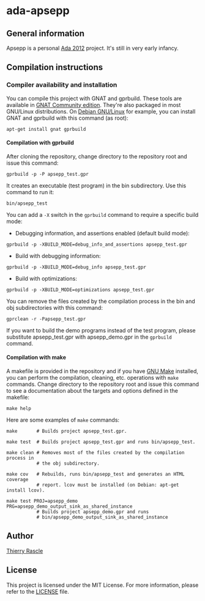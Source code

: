 # ada-apsepp


## General information

Apsepp is a personal [Ada 2012](https://www.ada2012.org) project. It's still in
very early infancy.


## Compilation instructions


### Compiler availability and installation

You can compile this project with GNAT and gprbuild. These tools are available
in [GNAT Community edition](https://www.adacore.com/community). They're also
packaged in most GNU/Linux distributions. On [Debian
GNU/Linux](https://www.debian.org/) for example, you can install GNAT and
gprbuild with this command (as root):
```
apt-get install gnat gprbuild
```


#### Compilation with gprbuild

After cloning the repository, change directory to the repository root and issue
this command:
```
gprbuild -p -P apsepp_test.gpr
```

It creates an executable (test program) in the bin subdirectory. Use this
command to run it:
```
bin/apsepp_test
```

You can add a `-X` switch in the `gprbuild` command to require a specific build
mode:
- Debugging information, and assertions enabled (default build mode):
```
gprbuild -p -XBUILD_MODE=debug_info_and_assertions apsepp_test.gpr
```

- Build with debugging information:
```
gprbuild -p -XBUILD_MODE=debug_info apsepp_test.gpr
```

- Build with optimizations:
```
gprbuild -p -XBUILD_MODE=optimizations apsepp_test.gpr
```

You can remove the files created by the compilation process in the bin and obj
subdirectories with this command:
```
gprclean -r -Papsepp_test.gpr
```

If you want to build the demo programs instead of the test program, please
substitute apsepp_test.gpr with apsepp_demo.gpr in the `gprbuild` command.

#### Compilation with make

A makefile is provided in the repository and if you have [GNU
Make](https://www.gnu.org/software/make/) installed, you can perform the
compilation, cleaning, etc. operations with `make` commands. Change directory
to the repository root and issue this command to see a documentation about the
targets and options defined in the makefile:
```
make help
```

Here are some examples of `make` commands:
```
make       # Builds project apsepp_test.gpr.

make test  # Builds project apsepp_test.gpr and runs bin/apsepp_test.

make clean # Removes most of the files created by the compilation process in
           # the obj subdirectory.

make cov   # Rebuilds, runs bin/apsepp_test and generates an HTML coverage
           # report. lcov must be installed (on Debian: apt-get install lcov).

make test PROJ=apsepp_demo PRG=apsepp_demo_output_sink_as_shared_instance
           # Builds project apsepp_demo.gpr and runs
           # bin/apsepp_demo_output_sink_as_shared_instance
```


## Author

[Thierry Rascle](mailto:thierr26@free.fr)


## License

This project is licensed under the MIT License. For more information, please
refer to the [LICENSE](LICENSE) file.
